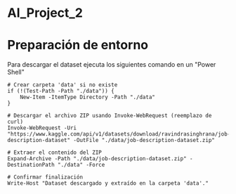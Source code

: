 # AI_Project_2



# Preparación de entorno

Para descargar el dataset ejecuta los siguientes comando en un "Power Shell"

```shell
# Crear carpeta 'data' si no existe
if (!(Test-Path -Path "./data")) {
    New-Item -ItemType Directory -Path "./data"
}

# Descargar el archivo ZIP usando Invoke-WebRequest (reemplazo de curl)
Invoke-WebRequest -Uri "https://www.kaggle.com/api/v1/datasets/download/ravindrasinghrana/job-description-dataset" -OutFile "./data/job-description-dataset.zip"

# Extraer el contenido del ZIP
Expand-Archive -Path "./data/job-description-dataset.zip" -DestinationPath "./data" -Force

# Confirmar finalización
Write-Host "Dataset descargado y extraído en la carpeta 'data'."

```

